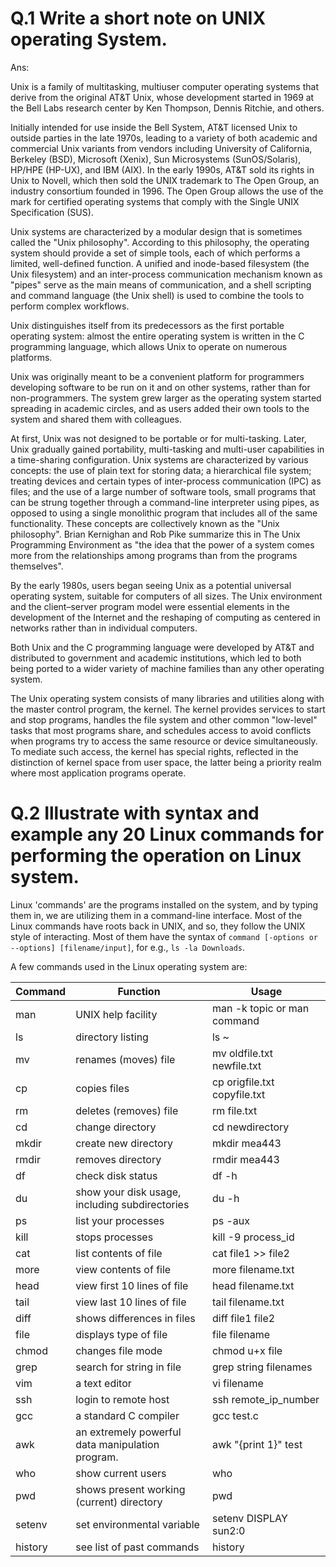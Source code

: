 # Q.1 Write a short note on UNIX operating System.

Ans:

Unix is a family of multitasking, multiuser computer operating systems that derive from the original AT&T Unix, whose development started in 1969 at the Bell Labs research center by Ken Thompson, Dennis Ritchie, and others.

Initially intended for use inside the Bell System, AT&T licensed Unix to outside parties in the late 1970s, leading to a variety of both academic and commercial Unix variants from vendors including University of California, Berkeley (BSD), Microsoft (Xenix), Sun Microsystems (SunOS/Solaris), HP/HPE (HP-UX), and IBM (AIX). In the early 1990s, AT&T sold its rights in Unix to Novell, which then sold the UNIX trademark to The Open Group, an industry consortium founded in 1996. The Open Group allows the use of the mark for certified operating systems that comply with the Single UNIX Specification (SUS).

Unix systems are characterized by a modular design that is sometimes called the "Unix philosophy". According to this philosophy, the operating system should provide a set of simple tools, each of which performs a limited, well-defined function. A unified and inode-based filesystem (the Unix filesystem) and an inter-process communication mechanism known as "pipes" serve as the main means of communication, and a shell scripting and command language (the Unix shell) is used to combine the tools to perform complex workflows.

Unix distinguishes itself from its predecessors as the first portable operating system: almost the entire operating system is written in the C programming language, which allows Unix to operate on numerous platforms.

Unix was originally meant to be a convenient platform for programmers developing software to be run on it and on other systems, rather than for non-programmers. The system grew larger as the operating system started spreading in academic circles, and as users added their own tools to the system and shared them with colleagues.

At first, Unix was not designed to be portable or for multi-tasking. Later, Unix gradually gained portability, multi-tasking and multi-user capabilities in a time-sharing configuration. Unix systems are characterized by various concepts: the use of plain text for storing data; a hierarchical file system; treating devices and certain types of inter-process communication (IPC) as files; and the use of a large number of software tools, small programs that can be strung together through a command-line interpreter using pipes, as opposed to using a single monolithic program that includes all of the same functionality. These concepts are collectively known as the "Unix philosophy". Brian Kernighan and Rob Pike summarize this in The Unix Programming Environment as "the idea that the power of a system comes more from the relationships among programs than from the programs themselves".

By the early 1980s, users began seeing Unix as a potential universal operating system, suitable for computers of all sizes. The Unix environment and the client–server program model were essential elements in the development of the Internet and the reshaping of computing as centered in networks rather than in individual computers.

Both Unix and the C programming language were developed by AT&T and distributed to government and academic institutions, which led to both being ported to a wider variety of machine families than any other operating system.

The Unix operating system consists of many libraries and utilities along with the master control program, the kernel. The kernel provides services to start and stop programs, handles the file system and other common "low-level" tasks that most programs share, and schedules access to avoid conflicts when programs try to access the same resource or device simultaneously. To mediate such access, the kernel has special rights, reflected in the distinction of kernel space from user space, the latter being a priority realm where most application programs operate. 

# Q.2 Illustrate with syntax and example any 20 Linux commands for performing the operation on Linux system.

Linux 'commands' are the programs installed on the system, and by typing them in, we are utilizing them in a command-line interface. Most of the Linux commands have roots back in UNIX, and so, they follow the UNIX style of interacting. Most of them have the syntax of `command [-options or --options] [filename/input]`, for e.g.,  `ls -la Downloads`.

A few commands used in the Linux operating system are:
    
|Command| Function                                         |Usage                         |
|-------| ------------------------------------------------ | ---------------------------- |
|man    | UNIX help facility                               | man -k topic or man command  |
|ls     | directory listing                                | ls ~                         | 
|mv     | renames (moves) file                             | mv oldfile.txt newfile.txt   |
|cp     | copies files                                     | cp origfile.txt copyfile.txt |
|rm     | deletes (removes) file                           | rm file.txt                  |
|cd     | change directory                                 | cd newdirectory              |
|mkdir  | create new directory                             | mkdir mea443                 |
|rmdir  | removes directory                                | rmdir mea443                 |
|df     | check disk status                                | df -h                        |
|du     | show your disk usage, including subdirectories   | du -h                        |
|ps     | list your processes                              | ps -aux                      |
|kill   | stops processes                                  | kill -9 process_id           |
|cat    | list contents of file                            | cat file1 >> file2           |
|more   | view contents of file                            | more filename.txt            |
|head   | view first 10 lines of file                      | head filename.txt            |
|tail   | view last 10 lines of file                       | tail filename.txt            |
|diff   | shows differences in files                       | diff file1 file2             |
|file   | displays type of file                            | file filename                |
|chmod  | changes file mode                                | chmod u+x file               |
|grep   | search for string in file                        | grep string filenames        |
|vim    | a text editor                                    | vi filename                  |
|ssh    | login to remote host                             | ssh remote_ip_number         |
|gcc    | a standard C compiler                            | gcc test.c                   |
|awk    | an extremely powerful data manipulation program. | awk "{print 1}" test         |
|who    | show current users                               | who                          |
|pwd    | shows present working (current) directory        | pwd                          |
|setenv | set environmental variable                       | setenv DISPLAY sun2:0        |
|history| see list of past commands                        | history                      |
